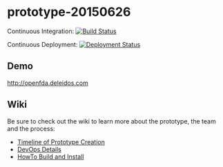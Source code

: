 # prototype-20150626

Continuous Integration:
[![Build Status](http://jenkins.openfda.deleidos.com:8080/buildStatus/icon?job=prototype-20150626_master)](http://jenkins.openfda.deleidos.com:8080/job/prototype-20150626_master/) 

Continuous Deployment:
[![Deployment Status](http://jenkins.openfda.deleidos.com:8080/job/Deploy_Prototype/badge/icon)](http://jenkins.openfda.deleidos.com:8080/job/Deploy_Prototype/)  

## Demo
http://openfda.deleidos.com

## Wiki
Be sure to check out the wiki to learn more about the prototype, the team and the process:
+ [Timeline of Prototype Creation](https://github.com/deleidos/prototype-20150626/wiki/Prototype-Timeline)
+ [DevOps Details](https://github.com/deleidos/prototype-20150626/wiki/DevOps)
+ [HowTo Build and Install](https://github.com/deleidos/prototype-20150626/wiki/Build-and-Install)

